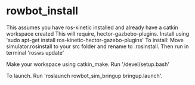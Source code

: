 # rowbot_install

This assumes you have ros-kinetic installed and already have a catkin workspace created
This will require, hector-gazbebo-plugins.
Install using 'sudo apt-get install ros-kinetic-hector-gazebo-plugins'
To install: Move simulator.rosinstall to your src folder and rename to .rosinstall. Then run in terminal 'rosws update'

Make your workspace using catkin_make. Run '/devel/setup.bash'

To launch. Run 'roslaunch rowbot_sim_bringup bringup.launch'.
